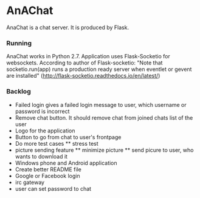# AnAChat

AnaChat is a chat server.
It is produced by Flask.

### Running

AnaChat works in Python 2.7. 
Application uses Flask-Socketio for websockets.
According to author of Flask-socketio:
"Note that socketio.run(app) runs a production ready server when eventlet or
gevent are installed"
(http://flask-socketio.readthedocs.io/en/latest/)


### Backlog
* Failed login gives a failed login message to user, which username or password is incorrect
* Remove chat button. It should remove chat from joined chats list of the user
* Logo for the application
* Button to go from chat to user's frontpage
* Do more test cases
** stress test
* picture sending feature
** minimize picture
** send picure to user, who wants to download it
* Windows phone and Android application
* Create better README file
* Google or Facebook login
* irc gateway
* user can set password to chat
